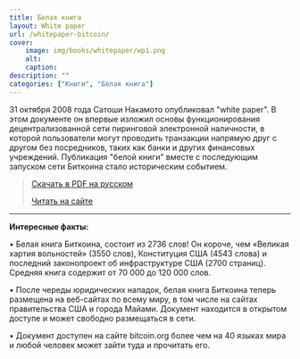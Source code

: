 ```yaml
---
title: Белая книга
layout: White paper
url: /whitepaper-bitcoin/
cover:
    image: img/books/whitepaper/wp1.png
    alt: 
    caption: 
description: ""
categories: ["Книги", "Белая книга"]
---
```



31 октября 2008 года Сатоши Накамото опубликовал "white paper". В этом документе он впервые изложил основы функционирования децентрализованной сети пиринговой электронной наличности, в которой пользователи могут проводить транзакции напрямую друг с другом без посредников, таких как банки и других финансовых учреждений. Публикация "белой книги" вместе с последующим запуском сети Биткоина стало историческим событием. 

> [Скачать в PDF на русском](https://bitcoin.org/files/bitcoin-paper/bitcoin_ru.pdf)
>
> [Читать на сайте](/whitepaper-bitcoin-ru/)

-----

**Интересные факты:**

• Белая книга Биткоина, состоит из 2736 слов! Он короче, чем «Великая хартия вольностей» (3550 слов), Конституция США (4543 слова) и последний законопроект об инфраструктуре США (2700 страниц). Средняя книга содержит от 70 000 до 120 000 слов.

• После череды юридических нападок, белая книга Биткоина теперь размещена на веб-сайтах по всему миру, в том числе на сайтах правительства США и города Майами. Документ находится в открытом доступе и может свободно размещаться в сети.

• Документ доступен на сайте bitcoin.org более чем на 40 языках мира и любой человек может зайти туда и прочитать его.